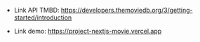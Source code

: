 - Link API TMBD: https://developers.themoviedb.org/3/getting-started/introduction

- Link demo: https://project-nextjs-movie.vercel.app
